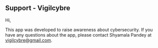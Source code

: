 Support - Vigilcybre
--------------------
Hi,

This app was developed to raise awareness about cybersecurity. If you have any questions about the app, please contact Shyamala Pandey at vigilcybre@gmail.com.
